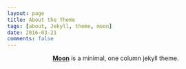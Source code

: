 ```yaml
---
layout: page
title: About the Theme
tags: [about, Jekyll, theme, moon]
date: 2016-03-21
comments: false
---
```

    
<center><a href="http://firstblooders.github.io"><b>Moon</b></a> is a minimal, one column jekyll theme.</center>


